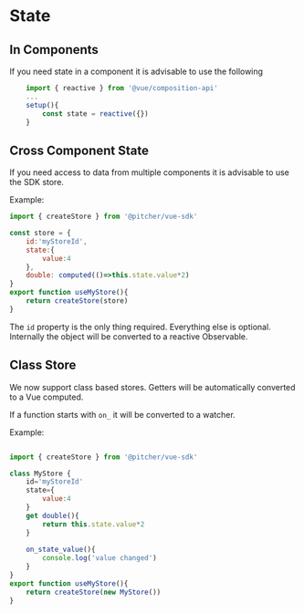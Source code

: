 State
==

In Components
---

If you need state in a component it is advisable to use the following

```javascript
    import { reactive } from '@vue/composition-api'
    ...
    setup(){
        const state = reactive({})
    }
```

Cross Component State
---

If you need access to data from multiple components it is advisable to 
use the SDK store.

Example:
```javascript
import { createStore } from '@pitcher/vue-sdk'

const store = {
    id:'myStoreId',
    state:{
        value:4
    },
    double: computed(()=>this.state.value*2)
}
export function useMyStore(){
    return createStore(store)
}

```

The `id` property is the only thing required. Everything else is optional. Internally the object
will be converted to a reactive Observable.

Class Store
---

We now support class based stores. Getters will be automatically converted
to a Vue computed.

If a function starts with `on_` it will be converted to a watcher.

Example:

```javascript

import { createStore } from '@pitcher/vue-sdk'

class MyStore {
    id='myStoreId'
    state={
        value:4
    }
    get double(){
        return this.state.value*2
    }
    
    on_state_value(){
        console.log('value changed')
    }
}
export function useMyStore(){
    return createStore(new MyStore())
}
```




